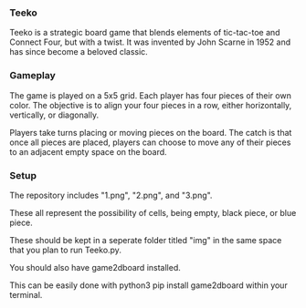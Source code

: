 ### **Teeko**

Teeko is a strategic board game that blends elements of tic-tac-toe and Connect Four, but with a twist. It was invented by John Scarne in 1952 and has since become a beloved classic.
### **Gameplay**

The game is played on a 5x5 grid. Each player has four pieces of their own color. The objective is to align your four pieces in a row, either horizontally, vertically, or diagonally.

Players take turns placing or moving pieces on the board. The catch is that once all pieces are placed, players can choose to move any of their pieces to an adjacent empty space on the board.

### **Setup**

The repository includes "1.png", "2.png", and "3.png". 

These all represent the possibility of cells, being empty, black piece, or blue piece. 

These should be kept in a seperate folder titled "img" in the same space that you plan to run Teeko.py.

You should also have game2dboard installed.

This can be easily done with python3 pip install game2dboard within your terminal.

